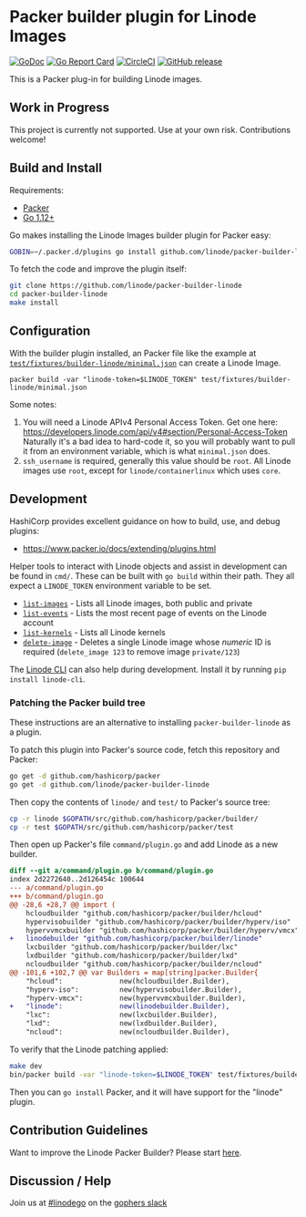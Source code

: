 # Packer builder plugin for Linode Images

[![GoDoc](https://godoc.org/github.com/linode/packer-builder-linode?status.svg)](https://godoc.org/github.com/dradtke/packer-builder-linode)
[![Go Report Card](https://goreportcard.com/badge/github.com/linode/packer-builder-linode)](https://goreportcard.com/report/github.com/dradtke/packer-builder-linode)
[![CircleCI](https://circleci.com/gh/linode/packer-builder-linode.svg?style=svg)](https://circleci.com/gh/dradtke/packer-builder-linode)
[![GitHub release](https://img.shields.io/github/release/linode/packer-builder-linode.svg)](https://github.com/dradtke/packer-builder-linode/releases/)

This is a Packer plug-in for building Linode images.

## Work in Progress

This project is currently not supported. Use at your own risk. Contributions welcome!

## Build and Install

Requirements:

* [Packer](https://www.packer.io/intro/getting-started/install.html)
* [Go 1.12+](https://golang.org/doc/install)

Go makes installing the Linode Images builder plugin for Packer easy:

```sh
GOBIN=~/.packer.d/plugins go install github.com/linode/packer-builder-linode
```

To fetch the code and improve the plugin itself:

```sh
git clone https://github.com/linode/packer-builder-linode
cd packer-builder-linode
make install
```

## Configuration

With the builder plugin installed, an Packer file like the example at [`test/fixtures/builder-linode/minimal.json`](https://raw.githubusercontent.com/linode/packer-builder-linode/master/test/fixtures/builder-linode/minimal.json) can create a Linode Image.

```
packer build -var "linode-token=$LINODE_TOKEN" test/fixtures/builder-linode/minimal.json
```

Some notes:

1. You will need a Linode APIv4 Personal Access Token.
   Get one here: <https://developers.linode.com/api/v4#section/Personal-Access-Token>
   Naturally it's a bad idea to hard-code it, so you will probably want to pull it from an environment
   variable, which is what `minimal.json` does.
1. `ssh_username` is required, generally this value should be `root`.
   All Linode images use `root`, except for `linode/containerlinux` which
   uses `core`.

## Development

HashiCorp provides excellent guidance on how to build, use, and debug plugins:

* <https://www.packer.io/docs/extending/plugins.html>

Helper tools to interact with Linode objects and assist in development can be found in `cmd/`.
These can be built with `go build` within their path.  They all expect a `LINODE_TOKEN` environment variable to be set.

* [`list-images`](cmd/list-images/main.go) - Lists all Linode images, both public and private
* [`list-events`](cmd/list-events/main.go) - Lists the most recent page of events on the Linode account
* [`list-kernels`](cmd/list-kernels/main.go) - Lists all Linode kernels
* [`delete-image`](cmd/delete-image/main.go) - Deletes a single Linode image whose *numeric* ID is required (`delete_image 123` to remove image `private/123`)

The [Linode CLI](https://www.linode.com/docs/platform/api/using-the-linode-cli/) can also help during development.
Install it by running `pip install linode-cli`.

### Patching the Packer build tree

These instructions are an alternative to installing `packer-builder-linode` as a plugin.

To patch this plugin into Packer's source code, fetch this repository and Packer:

```sh
go get -d github.com/hashicorp/packer
go get -d github.com/linode/packer-builder-linode
```

Then copy the contents of `linode/` and `test/` to Packer's source tree:

```sh
cp -r linode $GOPATH/src/github.com/hashicorp/packer/builder/
cp -r test $GOPATH/src/github.com/hashicorp/packer/test
```

Then open up Packer's file `command/plugin.go` and add Linode as a new builder.

```patch
diff --git a/command/plugin.go b/command/plugin.go
index 2d2272640..2d126454c 100644
--- a/command/plugin.go
+++ b/command/plugin.go
@@ -28,6 +28,7 @@ import (
 	hcloudbuilder "github.com/hashicorp/packer/builder/hcloud"
 	hypervisobuilder "github.com/hashicorp/packer/builder/hyperv/iso"
 	hypervvmcxbuilder "github.com/hashicorp/packer/builder/hyperv/vmcx"
+	linodebuilder "github.com/hashicorp/packer/builder/linode"
 	lxcbuilder "github.com/hashicorp/packer/builder/lxc"
 	lxdbuilder "github.com/hashicorp/packer/builder/lxd"
 	ncloudbuilder "github.com/hashicorp/packer/builder/ncloud"
@@ -101,6 +102,7 @@ var Builders = map[string]packer.Builder{
 	"hcloud":              new(hcloudbuilder.Builder),
 	"hyperv-iso":          new(hypervisobuilder.Builder),
 	"hyperv-vmcx":         new(hypervvmcxbuilder.Builder),
+	"linode":              new(linodebuilder.Builder),
 	"lxc":                 new(lxcbuilder.Builder),
 	"lxd":                 new(lxdbuilder.Builder),
 	"ncloud":              new(ncloudbuilder.Builder),
```

To verify that the Linode patching applied:

```sh
make dev
bin/packer build -var "linode-token=$LINODE_TOKEN" test/fixtures/builder-linode/minimal.json
```

Then you can `go install` Packer, and it will have support for the "linode"
plugin.

## Contribution Guidelines

Want to improve the Linode Packer Builder? Please start [here](.github/CONTRIBUTING.md).

## Discussion / Help

Join us at [#linodego](https://gophers.slack.com/messages/CAG93EB2S) on the [gophers slack](https://gophers.slack.com)
